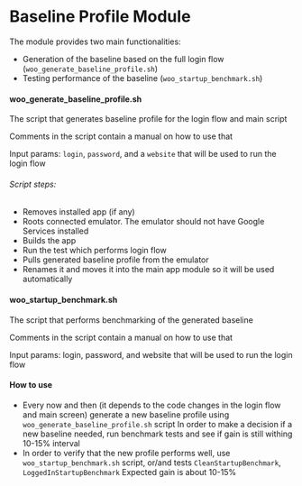 # Baseline Profile Module

The module provides two main functionalities:
* Generation of the baseline based on the full login flow (`woo_generate_baseline_profile.sh`)
* Testing performance of the baseline (`woo_startup_benchmark.sh`)

#### woo_generate_baseline_profile.sh
The script that generates baseline profile for the login flow and main script

Comments in the script contain a manual on how to use that

Input params: `login`, `password`, and a `website` that will be used to run the login flow

###### Script steps:
* Removes installed app (if any)
* Roots connected emulator. The emulator should not have Google Services installed
* Builds the app
* Run the test which performs login flow
* Pulls generated baseline profile from the emulator
* Renames it and moves it into the main app module so it will be used automatically

#### woo_startup_benchmark.sh
The script that performs benchmarking of the generated baseline

Comments in the script contain a manual on how to use that

Input params: login, password, and website that will be used to run the login flow

#### How to use
* Every now and then (it depends to the code changes in the login flow and main screen) generate a new baseline profile using `woo_generate_baseline_profile.sh` script
In order to make a decision if a new baseline needed, run benchmark tests and see if gain is still withing 10-15% interval
* In order to verify that the new profile performs well, use `woo_startup_benchmark.sh` script, or/and tests `CleanStartupBenchmark`, `LoggedInStartupBenchmark`
Expected gain is about 10-15%
